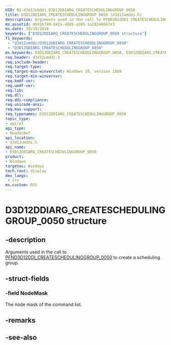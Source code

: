 ```yaml
---
UID: NS:d3d12umddi.D3D12DDIARG_CREATESCHEDULINGGROUP_0050
title: D3D12DDIARG_CREATESCHEDULINGGROUP_0050 (d3d12umddi.h)
description: Arguments used in the call to PFND3D12DDI_CREATESCHEDULINGGROUP_0050 to create a scheduling group.
ms.assetid: d6916789-d42a-4089-a305-1a28248047e3
ms.date: 10/19/2018
keywords: ["D3D12DDIARG_CREATESCHEDULINGGROUP_0050 structure"]
f1_keywords:
 - "d3d12umddi/D3D12DDIARG_CREATESCHEDULINGGROUP_0050"
 - "D3D12DDIARG_CREATESCHEDULINGGROUP_0050"
ms.keywords: D3D12DDIARG_CREATESCHEDULINGGROUP_0050, D3D12DDIARG_CREATESCHEDULINGGROUP_0050, 
req.header: d3d12umddi.h
req.include-header:
req.target-type:
req.target-min-winverclnt: Windows 10, version 1809
req.target-min-winversvr:
req.kmdf-ver:
req.umdf-ver:
req.lib:
req.dll:
req.ddi-compliance:
req.unicode-ansi:
req.max-support:
req.typenames: D3D12DDIARG_CREATESCHEDULINGGROUP_0050
topic_type: 
- apiref
api_type: 
- HeaderDef
api_location: 
- d3d12umddi.h
api_name: 
- D3D12DDIARG_CREATESCHEDULINGGROUP_0050
product:
- Windows
targetos: Windows
tech.root: display
dev_langs:
 - c++
ms.custom: RS5
---
```


# D3D12DDIARG_CREATESCHEDULINGGROUP_0050 structure

## -description

Arguments used in the call to [PFND3D12DDI_CREATESCHEDULINGGROUP_0050](nc-d3d12umddi-pfnd3d12ddi_createschedulinggroup_0050.md) to create a scheduling group.

## -struct-fields

### -field NodeMask
 
The node mask of the command list.

## -remarks

## -see-also
